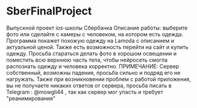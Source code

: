 # SberFinalProject
Выпускной проект ios-школы Сбербанка
Описание работы: выберите фото или сделайте с камеры с человеком, на котором есть одежда. Программа покажет похожую одежду на Lamoda с описанием и актуальной ценой. Также есть возможность перейти на сайт и купить одежду. 
Просьба стараться делать фото в хорошом освещении и поместить всю верхнюю часть тела, чтобы нейросеть смогла распознать одежду и человека корректно.
ПРИМЕЧАНИЕ: Сервер собственный, возможны падения, просьба сильно и подряд его не нагружать. Также при возникновении проблем с работой приложения, вы не получаете никаких ответов от сервера, просьба писать в Telegram : @mowgli44 , так как сервер мог упасть и требует "реанимирования"
